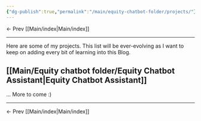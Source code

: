 ```yaml
---
{"dg-publish":true,"permalink":"/main/equity-chatbot-folder/projects/"}
---
```


<- Prev [[Main/index\|Main/index]]

---

Here are some of my projects. This list will be ever-evolving as I want to keep on adding every bit of learning into this Blog. 

## [[Main/Equity chatbot folder/Equity Chatbot Assistant\|Equity Chatbot Assistant]]


... More to come :) 

---

<- Prev [[Main/index\|Main/index]]

